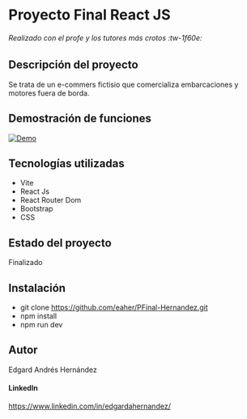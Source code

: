 # Proyecto Final React JS 
###### Realizado con el profe y los tutores más crotos :tw-1f60e:

## Descripción del proyecto

Se trata de un e-commers fictisio que comercializa embarcaciones y motores fuera de borda.

## Demostración de funciones 
[![Demo](Demo "Demo")](https://drive.google.com/file/d/1dRbweOgIkGlJ3K_yqchO_vcr-cATqhTw/view?usp=sharing "Demo")

## Tecnologías utilizadas
- Vite
- React Js
- React Router Dom
- Bootstrap 
- CSS

## Estado del proyecto
Finalizado

## Instalación
- git clone  https://github.com/eaher/PFinal-Hernandez.git
- npm install
- npm run dev

## Autor
Edgard Andrés Hernández

#### LinkedIn
https://www.linkedin.com/in/edgardahernandez/


